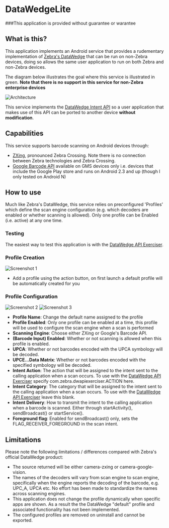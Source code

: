 # DataWedgeLite

###This application is provided without guarantee or warantee

## What is this?

This application implements an Android service that provides a rudementary implementation of [Zebra's DataWedge](http://techdocs.zebra.com/datawedge/5-0/guide/about/) that can be run on non-Zebra devices, doing so allows the same user application to run on both Zebra and non-Zebra devices.

The diagram below illustrates the goal where this service is illustrated in green.
**Note that there is no support in this service for non-Zebra enterprise devices** 

![Architecture](https://github.com/darryncampbell/DataWedgeLite/blob/master/doc/wider_architecture.png?raw=true)

This service implements the [DataWedge Intent API](http://techdocs.zebra.com/datawedge/5-0/guide/api/) so a user application that makes use of this API can be ported to another device **without modification**.


## Capabilities

This service supports barcode scanning on Android devices through:
- [ZXing](https://github.com/zxing/zxing), pronounced Zebra Crossing.  Note there is no connection between Zebra technologies and Zebra Crossing.
- [Google Barcode API](https://developers.google.com/vision/barcodes-overview) available on GMS devices only i.e. devices that include the Google Play store and runs on Android 2.3 and up (though I only tested on Android N)

## How to use
Much like Zebra's DataWedge, this service relies on preconfigured 'Profiles' which define the scan engine configuration (e.g. which decoders are enabled or whether scanning is allowed).  Only one profile can be Enabled (i.e. active) at any one time.

### Testing
The easiest way to test this application is with the [DataWedge API Exerciser](https://github.com/darryncampbell/DataWedge-API-Exerciser).
### Profile Creation
![Screenshot 1](https://github.com/darryncampbell/DataWedgeLite/blob/master/doc/screen1.png?raw=true)

* Add a profile using the action button, on first launch a default profile will be automatically created for you

### Profile Configuration
![Screenshot 2](https://github.com/darryncampbell/DataWedgeLite/blob/master/doc/screen2.png?raw=true)
![Screenshot 3](https://github.com/darryncampbell/DataWedgeLite/blob/master/doc/screen3.png?raw=true)

* **Profile Name**: Change the default name assigned to the profile
* **Profile Enabled**: Only one profile can be enabled at a time, this profile will be used to configure the scan engine when a scan is performed
* **Scanning Engine**: Choose either ZXing or Google's Barcode API.  
* **(Barcode Input) Enabled**: Whether or not scanning is allowed when this profile is enabled.
* **UPCA**: Whether or not barcodes encoded with the UPCA symbology will be decoded.
* **UPCE...Data Matrix**: Whether or not barcodes encoded with the specified symbology will be decoded.
* **Intent Action**: The action that will be assigned to the intent sent to the calling application when a scan occurs.  To use with the [DataWedge API Exerciser](https://github.com/darryncampbell/DataWedge-API-Exerciser) specify com.zebra.dwapiexerciser.ACTION here.
* **Intent Category**: The category that will be assigned to the intent sent to the calling application when a scan occurs.  To use with the [DataWedge API Exerciser](https://github.com/darryncampbell/DataWedge-API-Exerciser) leave this blank.
* **Intent Delivery**: How to transmit the intent to the calling application when a barcode is scanned.  Either through startActivity(), sendBroadcast() or startService().
* **Foreground flag**: Enabled for sendBroadcast() only, sets the FLAG_RECEIVER_FOREGROUND in the scan intent.

## Limitations

Please note the following limitations / differences compared with Zebra's official DataWedge product:
* The source returned will be either camera-zxing or camera-google-vision.
* The names of the decoders will vary from scan engine to scan engine, specifically when the engine reports the decoding of the barcode, e.g. UPC_A, UPCA etc.  No effort has been made to standardize the names across scanning engines.
* This application does not change the profile dynamically when specific apps are shown.  As a result the the DataWedge "default" profile and associated functionality has not been implemented.
* The configured profiles are removed on uninstall and cannot be exported.
